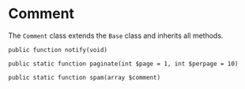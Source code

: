 # Comment

The `Comment` class extends the `Base` class and inherits all methods.


`public function notify(void)`


`public static function paginate(int $page = 1, int $perpage = 10)`


`public static function spam(array $comment)`